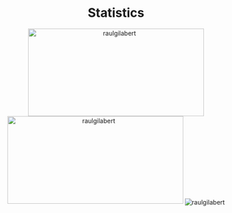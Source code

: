 <h1 align = "center">Statistics</h1>
<p align = "center">
<img src="https://github-readme-stats.vercel.app/api?username=raulgilabert&show_icons=true&theme=nord" alt="raulgilabert" height="200" width="400" />
<img src="https://github-readme-stats.vercel.app/api/top-langs?username=raulgilabert&show_icons=true&locale=en&layout=compact&theme=nord" alt="raulgilabert" height="200" width="400" />
<img align="center" src="https://github-readme-streak-stats.herokuapp.com/?user=raulgilabert&" alt="raulgilabert" />

</p>
